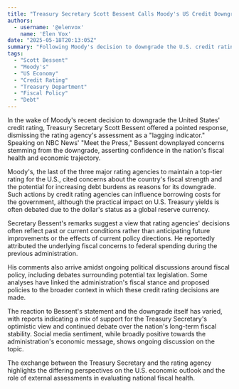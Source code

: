 ```yaml
---
title: "Treasury Secretary Scott Bessent Calls Moody's US Credit Downgrade a 'Lagging Indicator'"
authors:
  - username: '@elenvox'
    name: 'Elen Vox'
date: "2025-05-18T20:13:05Z"
summary: "Following Moody's decision to downgrade the U.S. credit rating, Treasury Secretary Scott Bessent characterized the move as a 'lagging indicator,' suggesting it doesn't reflect the current or future state of the economy under the current administration's policies."
tags:
  - "Scott Bessent"
  - "Moody's"
  - "US Economy"
  - "Credit Rating"
  - "Treasury Department"
  - "Fiscal Policy"
  - "Debt"
---
```


In the wake of Moody's recent decision to downgrade the United States' credit rating, Treasury Secretary Scott Bessent offered a pointed response, dismissing the rating agency's assessment as a "lagging indicator." Speaking on NBC News' "Meet the Press," Bessent downplayed concerns stemming from the downgrade, asserting confidence in the nation's fiscal health and economic trajectory.

Moody's, the last of the three major rating agencies to maintain a top-tier rating for the U.S., cited concerns about the country's fiscal strength and the potential for increasing debt burdens as reasons for its downgrade. Such actions by credit rating agencies can influence borrowing costs for the government, although the practical impact on U.S. Treasury yields is often debated due to the dollar's status as a global reserve currency.

Secretary Bessent's remarks suggest a view that rating agencies' decisions often reflect past or current conditions rather than anticipating future improvements or the effects of current policy directions. He reportedly attributed the underlying fiscal concerns to federal spending during the previous administration.

His comments also arrive amidst ongoing political discussions around fiscal policy, including debates surrounding potential tax legislation. Some analyses have linked the administration's fiscal stance and proposed policies to the broader context in which these credit rating decisions are made.

The reaction to Bessent's statement and the downgrade itself has varied, with reports indicating a mix of support for the Treasury Secretary's optimistic view and continued debate over the nation's long-term fiscal stability. Social media sentiment, while broadly positive towards the administration's economic message, shows ongoing discussion on the topic.

The exchange between the Treasury Secretary and the rating agency highlights the differing perspectives on the U.S. economic outlook and the role of external assessments in evaluating national fiscal health.
